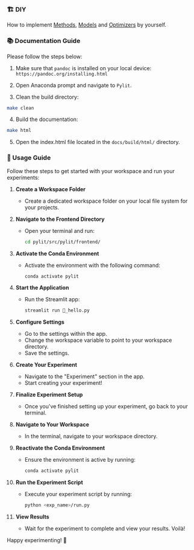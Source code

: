 ### 🏗️ DIY
How to implement [Methods](#), [Models](#) and [Optimizers](#) by yourself.

### 📚 Documentation Guide
Please follow the steps below:

1. Make sure that ``pandoc`` is installed on your local device:
``https://pandoc.org/installing.html``

2. Open Anaconda prompt and navigate to `Pylit`.

3. Clean the build directory:
```bash
make clean
```

4. Build the documentation:
```bash
make html
```

5. Open the index.html file located in the `docs/build/html/` directory.

### 🚀 Usage Guide

Follow these steps to get started with your workspace and run your experiments:

1. **Create a Workspace Folder**
   - Create a dedicated workspace folder on your local file system for your projects.

2. **Navigate to the Frontend Directory**
   - Open your terminal and run:
     ```bash
     cd pylit/src/pylit/frontend/
     ```

3. **Activate the Conda Environment**
   - Activate the environment with the following command:
     ```bash
     conda activate pylit
     ```

4. **Start the Application**
   - Run the Streamlit app:
     ```bash
     streamlit run 👋_hello.py
     ```

5. **Configure Settings**
   - Go to the settings within the app.
   - Change the workspace variable to point to your workspace directory.
   - Save the settings.

6. **Create Your Experiment**
   - Navigate to the "Experiment" section in the app.
   - Start creating your experiment!

7. **Finalize Experiment Setup**
   - Once you've finished setting up your experiment, go back to your terminal.

8. **Navigate to Your Workspace**
   - In the terminal, navigate to your workspace directory.

9. **Reactivate the Conda Environment**
   - Ensure the environment is active by running:
     ```bash
     conda activate pylit
     ```

10. **Run the Experiment Script**
    - Execute your experiment script by running:
      ```bash
      python <exp_name>/run.py
      ```

11. **View Results**
    - Wait for the experiment to complete and view your results. Voilà!

Happy experimenting! 🎉
